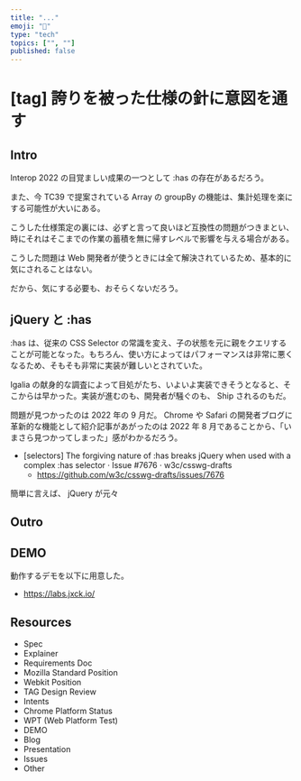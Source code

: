 ```yaml
---
title: "..."
emoji: "📝"
type: "tech"
topics: ["", ""]
published: false
---
```


# [tag] 誇りを被った仕様の針に意図を通す

## Intro

Interop 2022 の目覚ましい成果の一つとして :has の存在があるだろう。

また、今 TC39 で提案されている Array の groupBy の機能は、集計処理を楽にする可能性が大いにある。

こうした仕様策定の裏には、必ずと言って良いほど互換性の問題がつきまとい、時にそれはそこまでの作業の蓄積を無に帰すレベルで影響を与える場合がある。

こうした問題は Web 開発者が使うときには全て解決されているため、基本的に気にされることはない。

だから、気にする必要も、おそらくないだろう。


## jQuery と :has

:has は、従来の CSS Selector の常識を変え、子の状態を元に親をクエリすることが可能となった。もちろん、使い方によってはパフォーマンスは非常に悪くなるため、そもそも非常に実装が難しいとされていた。

Igalia の献身的な調査によって目処がたち、いよいよ実装できそうとなると、そこからは早かった。実装が進むのも、開発者が騒ぐのも、 Ship されるのもだ。

問題が見つかったのは 2022 年の 9 月だ。 Chrome や Safari の開発者ブログに革新的な機能として紹介記事があがったのは 2022 年 8 月であることから、「いまさら見つかってしまった」感がわかるだろう。

- [selectors] The forgiving nature of :has breaks jQuery when used with a complex :has selector · Issue #7676 · w3c/csswg-drafts
  - https://github.com/w3c/csswg-drafts/issues/7676

簡単に言えば、 jQuery が元々






## Outro





## DEMO

動作するデモを以下に用意した。

- <https://labs.jxck.io/>


## Resources

- Spec
- Explainer
- Requirements Doc
- Mozilla Standard Position
- Webkit Position
- TAG Design Review
- Intents
- Chrome Platform Status
- WPT (Web Platform Test)
- DEMO
- Blog
- Presentation
- Issues
- Other
